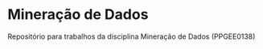 Mineração de Dados
=================

Repositório para trabalhos da disciplina Mineração de Dados (PPGEE0138) 
